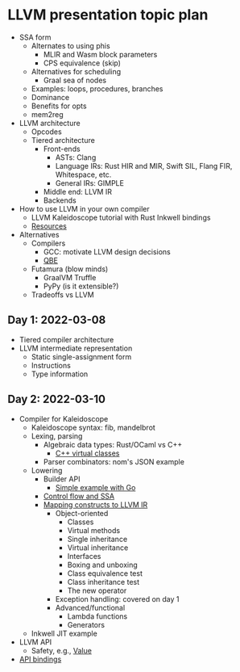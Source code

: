 # LLVM presentation topic plan

- SSA form
  - Alternates to using phis
    - MLIR and Wasm block parameters
    - CPS equivalence (skip)
  - Alternatives for scheduling
    - Graal sea of nodes
  - Examples: loops, procedures, branches
  - Dominance
  - Benefits for opts
  - mem2reg
- LLVM architecture
  - Opcodes
  - Tiered architecture
    - Front-ends
      - ASTs: Clang
      - Language IRs: Rust HIR and MIR, Swift SIL, Flang FIR,
        Whitespace, etc.
      - General IRs: GIMPLE
    - Middle end: LLVM IR
    - Backends
- How to use LLVM in your own compiler
  - LLVM Kaleidoscope tutorial with Rust Inkwell bindings
  - [Resources](resources.md)
- Alternatives
  - Compilers
    - GCC: motivate LLVM design decisions
    - [QBE](../qbe.md)
  - Futamura (blow minds)
    - GraalVM Truffle
    - PyPy (is it extensible?)
  - Tradeoffs vs LLVM

## Day 1: 2022-03-08

- Tiered compiler architecture
- LLVM intermediate representation
  - Static single-assignment form
  - Instructions
  - Type information

## Day 2: 2022-03-10

- Compiler for Kaleidoscope
  - Kaleidoscope syntax: fib, mandelbrot
  - Lexing, parsing
    - Algebraic data types: Rust/OCaml vs C++
      - [C++ virtual classes](https://releases.llvm.org/13.0.1/docs/tutorial/MyFirstLanguageFrontend/LangImpl03.html)
    - Parser combinators: nom's JSON example
  - Lowering
    - Builder API
      - [Simple example with Go](https://blog.gopheracademy.com/advent-2018/llvm-ir-and-go/#output-example-producing-llvm-ir)
    - [Control flow and SSA](https://mapping-high-level-constructs-to-llvm-ir.readthedocs.io/en/latest/control-structures/if-then-else.html)
    - [Mapping constructs to LLVM IR](https://mapping-high-level-constructs-to-llvm-ir.readthedocs.io/en/latest/README.html)
      - Object-oriented
        - Classes
        - Virtual methods
        - Single inheritance
        - Virtual inheritance
        - Interfaces
        - Boxing and unboxing
        - Class equivalence test
        - Class inheritance test
        - The new operator
      - Exception handling: covered on day 1
      - Advanced/functional
        - Lambda functions
        - Generators
  - Inkwell JIT example
- LLVM API
  - Safety, e.g., [Value](https://llvm.org/doxygen/classllvm_1_1Value.html)
- [API bindings](libraries.md)
